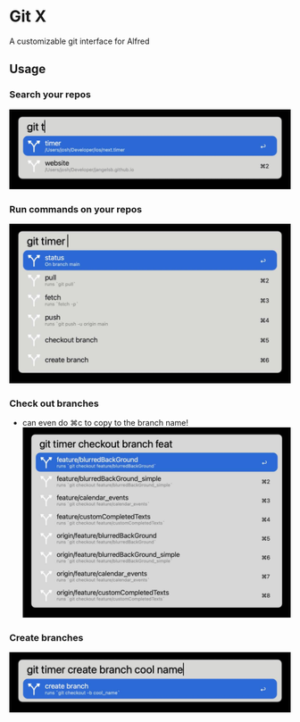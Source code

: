 # Git X

A customizable git interface for Alfred

## Usage

### Search your repos
![](images/filter_projects.jpg)

### Run commands on your repos
![](images/commands.jpg)

### Check out branches
* can even do ⌘c to copy to the branch name!
![](images/checkout_branch.jpg)

### Create branches
![](images/create_branch.jpg)